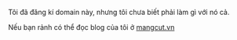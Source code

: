 Tôi đã đăng kí domain này, nhưng tôi chưa biết phải làm gì với nó cả.

Nếu bạn rảnh có thể đọc blog của tôi ở [mangcut.vn](https//mangcut.vn/)

